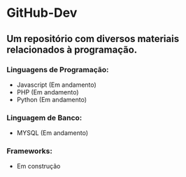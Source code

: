 # GitHub-Dev
## Um repositório com diversos materiais relacionados à programação.

### Linguagens de Programação:
* Javascript (Em andamento)
* PHP (Em andamento)
* Python (Em andamento)

### Linguagem de Banco:
* MYSQL (Em andamento)

### Frameworks:
* Em construção

